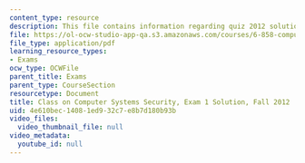 ```yaml
---
content_type: resource
description: This file contains information regarding quiz 2012 solution.
file: https://ol-ocw-studio-app-qa.s3.amazonaws.com/courses/6-858-computer-systems-security-fall-2014/4e610bec14081ed932c7e8b7d180b93b_MIT6_858F14_q12-1_sol.pdf
file_type: application/pdf
learning_resource_types:
- Exams
ocw_type: OCWFile
parent_title: Exams
parent_type: CourseSection
resourcetype: Document
title: Class on Computer Systems Security, Exam 1 Solution, Fall 2012
uid: 4e610bec-1408-1ed9-32c7-e8b7d180b93b
video_files:
  video_thumbnail_file: null
video_metadata:
  youtube_id: null
---
```

